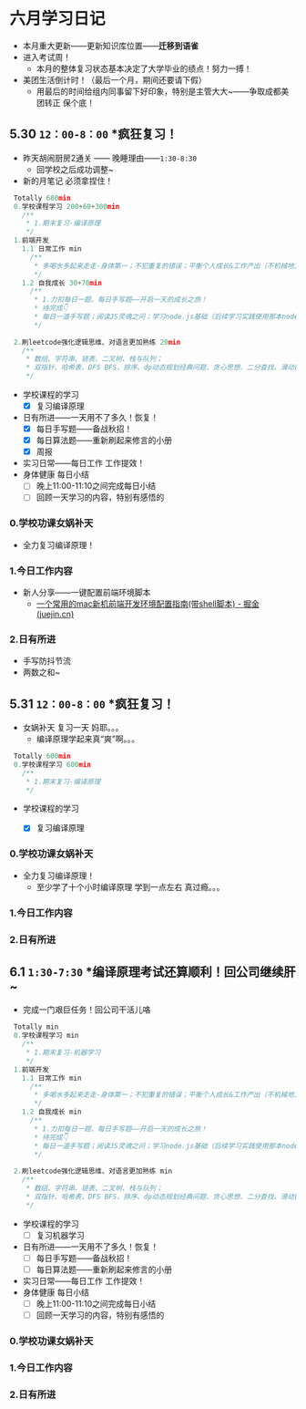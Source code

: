 # 六月学习日记

- 本月重大更新——更新知识库位置——**迁移到语雀**
- 进入考试周！
  - 本月的整体复习状态基本决定了大学毕业的绩点！努力一搏！
- 美团生活倒计时！（最后一个月，期间还要请下假）
  - 用最后的时间给组内同事留下好印象，特别是主管大大~——争取成都美团转正 保个底！

## 5.30  `12：00-8：00` *疯狂复习！

- 昨天胡闹厨房2通关 —— 晚睡理由——`1:30-8:30`
  - 回学校之后成功调整~
- 新的月笔记 必须拿捏住！

```js
 Totally 680min
 0.学校课程学习 200+60+300min
   /**
    * 1.期末复习-编译原理
    */
 1.前端开发
   1.1 日常工作 min
     /** 
      * 多喝水多起来走走-身体第一；不犯重复的错误；平衡个人成长&工作产出（不机械地工作&不摸鱼）；提升工作效率-定时完成某一部分任务！
      */
   1.2 自我成长 30+70min
     /** 
      * 1.力扣每日一题、每日手写题——开启一天的成长之旅！
      * 待完成👇
      * 每日一道手写题；阅读JS灵魂之问；学习node.js基础（后续学习实践使用那本node+react的小册）；看TS课程；阅读react+redux相关书籍、文档；学习React原理；阅读红宝书等经典书籍；学习by掘金：阅读CSS小册&收藏夹的文章
      */
  
 2.刷leetcode强化逻辑思维、对语言更加熟练 20min
   /** 
    * 数组、字符串、链表、二叉树、栈与队列；
    * 双指针、哈希表、DFS BFS、排序、dp动态规划经典问题、贪心思想、二分查找、滑动窗口；
    */
```

- 学校课程的学习
  - [x] 复习编译原理

- 日有所进——一天用不了多久！恢复！
  - [x] 每日手写题——备战秋招！
  - [x] 每日算法题——重新刷起来修言的小册
  - [x] 周报

- 实习日常——每日工作 工作提效！
- 身体健康 每日小结
  - [ ] 晚上11:00-11:10之间完成每日小结
  - [ ] 回顾一天学习的内容，特别有感悟的

### 0.学校功课女娲补天

- 全力复习编译原理！

### 1.今日工作内容

- 新人分享——一键配置前端环境脚本
  - [一个常用的mac新机前端开发环境配置指南(带shell脚本) - 掘金 (juejin.cn)](https://juejin.cn/post/6867457249342652430#heading-8)

### 2.日有所进

- 手写防抖节流
- 两数之和~



## 5.31  `12：00-8：00` *疯狂复习！

- 女娲补天 复习一天 妈耶。。。
  - 编译原理学起来真“爽”啊。。。

```js
 Totally 600min
 0.学校课程学习 600min
   /**
    * 1.期末复习-编译原理
    */
```

- 学校课程的学习
  - [x] 复习编译原理


### 0.学校功课女娲补天

- 全力复习编译原理！
  - 至少学了十个小时编译原理 学到一点左右 真过瘾。。。

### 1.今日工作内容

### 2.日有所进



## 6.1  `1:30-7:30` *编译原理考试还算顺利！回公司继续肝~

- 完成一门艰巨任务！回公司干活儿咯

```js
 Totally min
 0.学校课程学习 min
   /**
    * 1.期末复习-机器学习
    */
 1.前端开发
   1.1 日常工作 min
     /** 
      * 多喝水多起来走走-身体第一；不犯重复的错误；平衡个人成长&工作产出（不机械地工作&不摸鱼）；提升工作效率-定时完成某一部分任务！
      */
   1.2 自我成长 min
     /** 
      * 1.力扣每日一题、每日手写题——开启一天的成长之旅！
      * 待完成👇
      * 每日一道手写题；阅读JS灵魂之问；学习node.js基础（后续学习实践使用那本node+react的小册）；看TS课程；阅读react+redux相关书籍、文档；学习React原理；阅读红宝书等经典书籍；学习by掘金：阅读CSS小册&收藏夹的文章
      */
  
 2.刷leetcode强化逻辑思维、对语言更加熟练 min
   /** 
    * 数组、字符串、链表、二叉树、栈与队列；
    * 双指针、哈希表、DFS BFS、排序、dp动态规划经典问题、贪心思想、二分查找、滑动窗口；
    */
```

- 学校课程的学习
  - [ ] 复习机器学习

- 日有所进——一天用不了多久！恢复！
  - [ ] 每日手写题——备战秋招！
  - [ ] 每日算法题——重新刷起来修言的小册

- 实习日常——每日工作 工作提效！
- 身体健康 每日小结
  - [ ] 晚上11:00-11:10之间完成每日小结
  - [ ] 回顾一天学习的内容，特别有感悟的

### 0.学校功课女娲补天



### 1.今日工作内容

### 2.日有所进
